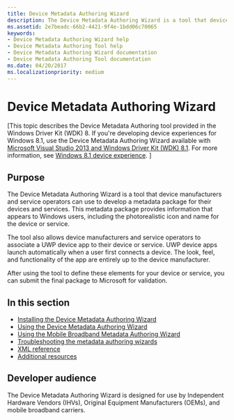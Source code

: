 ```yaml
---
title: Device Metadata Authoring Wizard
description: The Device Metadata Authoring Wizard is a tool that device manufacturers and service operators can use to develop a metadata package for their devices and services.
ms.assetid: 2e7beadc-66b2-4421-9f4e-1bdd06c70065
keywords:
- Device Metadata Authoring Wizard help
- Device Metadata Authoring Tool help
- Device Metadata Authoring Wizard documentation
- Device Metadata Authoring Tool documentation
ms.date: 04/20/2017
ms.localizationpriority: medium
---
```


# Device Metadata Authoring Wizard


\[This topic describes the Device Metadata Authoring tool provided in the Windows Driver Kit (WDK) 8. If you're developing device experiences for Windows 8.1, use the Device Metadata Authoring Wizard available with [Microsoft Visual Studio 2013 and Windows Driver Kit (WDK) 8.1](http://go.microsoft.com/fwlink/p/?LinkId=226411). For more information, see [Windows 8.1 device experience](http://go.microsoft.com/fwlink/p/?linkid=325561). \]

## <span id="purpose"></span>Purpose


The Device Metadata Authoring Wizard is a tool that device manufacturers and service operators can use to develop a metadata package for their devices and services. This metadata package provides information that appears to Windows users, including the photorealistic icon and name for the device or service.

The tool also allows device manufacturers and service operators to associate a UWP device app to their device or service. UWP device apps launch automatically when a user first connects a device. The look, feel, and functionality of the app are entirely up to the device manufacturer.

After using the tool to define these elements for your device or service, you can submit the final package to Microsoft for validation.

## <span id="in_this_section"></span>In this section


-   [Installing the Device Metadata Authoring Wizard](installing-the-device-metadata-authoring-wizard.md)
-   [Using the Device Metadata Authoring Wizard](using-the-authoring-tool.md)
-   [Using the Mobile Broadband Metadata Authoring Wizard](using-the-mobile-broadband-tool.md)
-   [Troubleshooting the metadata authoring wizards](troubleshooting.md)
-   [XML reference](xml-reference.md)
-   [Additional resources](additional-resources.md)

## <span id="developer_audience_heading"></span>Developer audience


The Device Metadata Authoring Wizard is designed for use by Independent Hardware Vendors (IHVs), Original Equipment Manufacturers (OEMs), and mobile broadband carriers.

 

 





